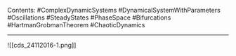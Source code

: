 Contents:
#ComplexDynamicSystems 
#DynamicalSystemWithParameters 
#Oscillations 
#SteadyStates 
#PhaseSpace 
#Bifurcations 
#HartmanGrobmanTheorem 
#ChaoticDynamics 

---

![[cds_24112016-1.png]]